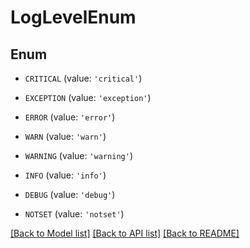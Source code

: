 # LogLevelEnum


## Enum

* `CRITICAL` (value: `'critical'`)

* `EXCEPTION` (value: `'exception'`)

* `ERROR` (value: `'error'`)

* `WARN` (value: `'warn'`)

* `WARNING` (value: `'warning'`)

* `INFO` (value: `'info'`)

* `DEBUG` (value: `'debug'`)

* `NOTSET` (value: `'notset'`)

[[Back to Model list]](../README.md#documentation-for-models) [[Back to API list]](../README.md#documentation-for-api-endpoints) [[Back to README]](../README.md)


